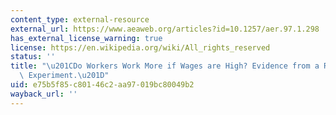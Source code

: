 ```yaml
---
content_type: external-resource
external_url: https://www.aeaweb.org/articles?id=10.1257/aer.97.1.298
has_external_license_warning: true
license: https://en.wikipedia.org/wiki/All_rights_reserved
status: ''
title: "\u201CDo Workers Work More if Wages are High? Evidence from a Randomized Field\
  \ Experiment.\u201D"
uid: e75b5f85-c801-46c2-aa97-019bc80049b2
wayback_url: ''
---
```


